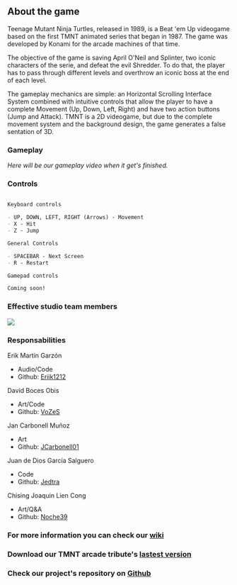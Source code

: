 ## About the game

Teenage Mutant Ninja Turtles, released in 1989, is a Beat 'em Up videogame based on the first TMNT animated series that began in 1987. The game was developed by Konami for the arcade machines of that time.

The objective of the game is saving April O'Neil and Splinter, two iconic characters of the serie, and defeat the evil Shredder. To do that, the player has to pass through different levels and overthrow an iconic boss at the end of each level.

The gameplay mechanics are simple: an Horizontal Scrolling Interface System combined with intuitive controls that allow the player to have a complete Movement (Up, Down, Left, Right) and have two action buttons (Jump and Attack). TMNT is a 2D videogame, but due to the complete movement system and the background design, the game generates a false sentation of 3D.

### Gameplay
_Here will be our gameplay video when it get's finished._

### Controls
```markdown

Keyboard controls

- UP, DOWN, LEFT, RIGHT (Arrows) - Movement
- X - Hit
- Z - Jump

General Controls

- SPACEBAR - Next Screen
- R - Restart

Gamepad controls

Coming soon!


```


### Effective studio team members
![](https://github.com/eriik1212/Effective/blob/main/Team%20photo.jpeg?raw=true)

### Responsabilities
Erik Martín Garzón
* Audio/Code
* Github: [Eriik1212](https://github.com/eriik1212)

David Boces Obis
* Art/Code
* Github: [VoZeS](https://github.com/VoZeS)

Jan Carbonell Muñoz
* Art
* Github: [JCarbonell01](https://github.com/JCarbonell01)

Juan de Dios García Salguero
* Code
* Github: [Jedtra](https://github.com/Jedtra) 

Chising Joaquin Lien Cong
* Art/Q&A
* Github: [Noche39](https://github.com/Noche39)

### For more information you can check our [wiki](https://github.com/eriik1212/Effective/wiki)
### Download our TMNT arcade tribute's [lastest version](https://github.com/eriik1212/Effective/releases/tag/0.5)
### Check our project's repository on [Github](https://github.com/eriik1212/Effective)
